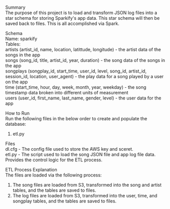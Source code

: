 Summary<br>
The purpose of this project is to load and transform JSON log files into a star schema for storing Sparkify's app data. This star schema will then be saved back to files. This is all accomplished via Spark. <br>

Schema <br>
Name: sparkify <br>
Tables: <br>
    artists (artist_id, name, location, latittude, longitude) - the artist data of the songs in the app <br>
    songs (song_id, title, artist_id, year, duration) - the song data of the songs in the app <br>
    songplays (songplay_id, start_time, user_id, level, song_id, artist_id, session_id, location, user_agent) - the play data for a song played by a user on the app <br>
    time (start_time, hour, day, week, month, year, weekday) - the song timestamp data broken into different units of measurement <br>
    users (user_id, first_name, last_name, gender, level) - the user data for the app <br>

How to Run<br>
Run the following files in the below order to create and populate the database:<br>
1. etl.py<br>

Files<br>
dl.cfg - The config file used to store the AWS key and sceret.<br>
etl.py - The script used to load the song JSON file and app log file data. Provides the control logic for the ETL process.<br>

ETL Process Explanation<br>
The files are loaded via the following process:<br>
1. The song files are loaded from S3, transformed into the song and artist tables, and the tables are saved to files. <br>
2. The log files are loaded from S3, transformed into the user, time, and songplay tables, and the tables are saved to files.<br>
